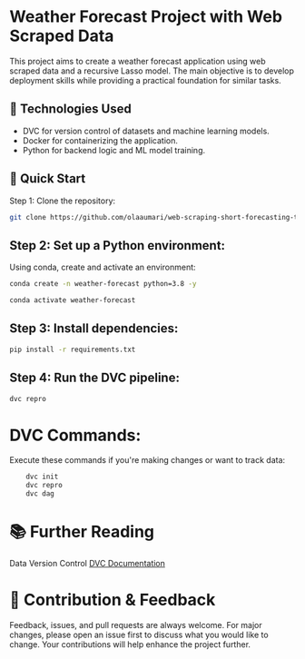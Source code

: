 # Weather Forecast Project with Web Scraped Data

This project aims to create a weather forecast application using web scraped data and a recursive Lasso model. The main objective is to develop deployment skills while providing a practical foundation for similar tasks.

## 🔧 Technologies Used

- DVC for version control of datasets and machine learning models.
- Docker for containerizing the application.
- Python for backend logic and ML model training.

## 🚀 Quick Start
Step 1: Clone the repository:

```bash
git clone https://github.com/olaaumari/web-scraping-short-forecasting-temperature.git
```
## Step 2: Set up a Python environment:
Using conda, create and activate an environment:


```bash
conda create -n weather-forecast python=3.8 -y
```
```bash
conda activate weather-forecast
```

## Step 3: Install dependencies:
```bash
pip install -r requirements.txt
```

## Step 4: Run the DVC pipeline:
```bash
dvc repro
```


# DVC Commands:
Execute these commands if you're making changes or want to track data:
```bash
    dvc init
    dvc repro
    dvc dag
```

# 📚 Further Reading
Data Version Control [DVC Documentation](https://dvc.org/doc)


# 🤝 Contribution & Feedback
Feedback, issues, and pull requests are always welcome. For major changes, please open an issue first to discuss what you would like to change. Your contributions will help enhance the project further.

